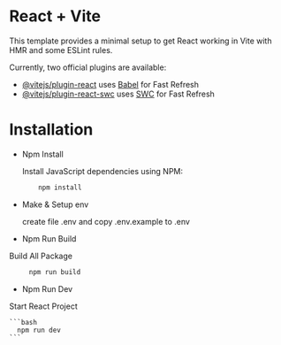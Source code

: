 # React + Vite

This template provides a minimal setup to get React working in Vite with HMR and some ESLint rules.

Currently, two official plugins are available:

- [@vitejs/plugin-react](https://github.com/vitejs/vite-plugin-react/blob/main/packages/plugin-react/README.md) uses [Babel](https://babeljs.io/) for Fast Refresh
- [@vitejs/plugin-react-swc](https://github.com/vitejs/vite-plugin-react-swc) uses [SWC](https://swc.rs/) for Fast Refresh

# Installation

- Npm Install
  <p> Install JavaScript dependencies using NPM:
      
  ```bash
      npm install
  ```

- Make & Setup env
  <p> create file .env and copy .env.example to .env

- Npm Run Build
 <p> Build All Package
   
 ```bash
      npm run build
  ```

- Npm Run Dev
 <p> Start React Project
   
    ```bash
      npm run dev
    ```
